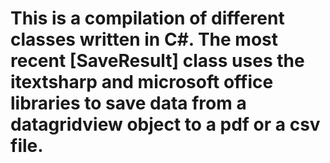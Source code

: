 # This is a compilation of different classes written in C#.  The most recent [SaveResult] class uses the itextsharp and microsoft office libraries to save data from a datagridview object to a pdf or a csv file.  
